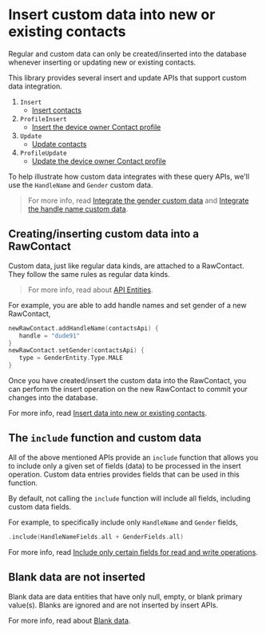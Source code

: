 # Insert custom data into new or existing contacts

Regular and custom data can only be created/inserted into the database whenever inserting or
updating new or existing contacts.

This library provides several insert and update APIs that support custom data integration.

1. `Insert`
    - [Insert contacts](/howto/insert-contacts.md)
2. `ProfileInsert`
    - [Insert the device owner Contact profile](/howto/insert-profile.md)
3. `Update`
    - [Update contacts](/howto/update-contacts.md)
2. `ProfileUpdate`
    - [Update the device owner Contact profile](/howto/update-profile.md)

To help illustrate how custom data integrates with these query APIs, we'll use the `HandleName`
and `Gender` custom data.

> For more info, read [Integrate the gender custom data](/howto/integrate-gender-custom-data.md)
> and [Integrate the handle name custom data](/howto/integrate-handlename-custom-data.md).

## Creating/inserting custom data into a RawContact

Custom data, just like regular data kinds, are attached to a RawContact. They follow the same rules
as regular data kinds.

> For more info, read about [API Entities](/howto/about-api-entities.md).

For example, you are able to add handle names and set gender of a new RawContact,

```kotlin
newRawContact.addHandleName(contactsApi) {
   handle = "dude91"
}
newRawContact.setGender(contactsApi) {
   type = GenderEntity.Type.MALE
}
```

Once you have created/insert the custom data into the RawContact, you can perform the insert 
operation on the new RawContact to commit your changes into the database.

For more info, read [Insert data into new or existing contacts](/howto/insert-data-sets.md).

## The `include` function and custom data

All of the above mentioned APIs provide an `include` function that allows you to include only a 
given set of fields (data) to be processed in the insert operation. Custom data entries provides 
fields that can be used in this function.

By default, not calling the `include` function will include all fields, including custom data fields.

For example, to specifically include only `HandleName` and `Gender` fields,

```kotlin
.include(HandleNameFields.all + GenderFields.all)
```

For more info, read [Include only certain fields for read and write operations](/howto/include-only-desired-data.md).

## Blank data are not inserted

Blank data are data entities that have only null, empty, or blank primary value(s). Blanks are
ignored and are not inserted by insert APIs.

For more info, read about [Blank data](/howto/about-blank-data.md).
